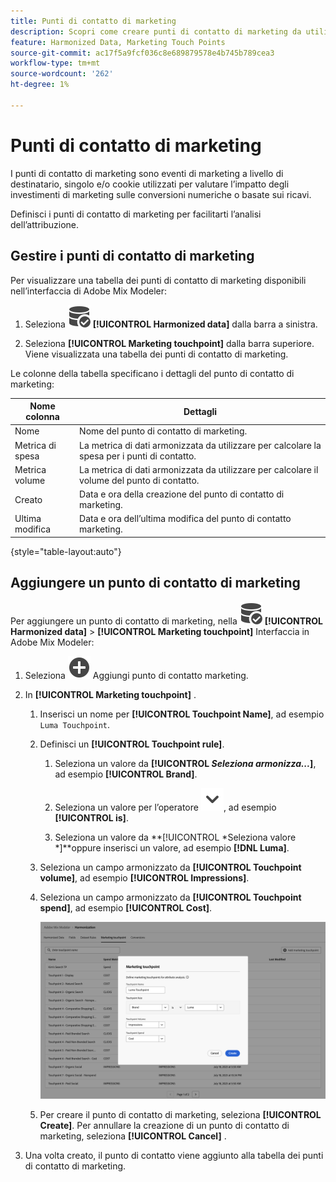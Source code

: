 ```yaml
---
title: Punti di contatto di marketing
description: Scopri come creare punti di contatto di marketing da utilizzare come parte dell’armonizzazione dei dati in Adobe Mix Modeler.
feature: Harmonized Data, Marketing Touch Points
source-git-commit: ac17f5a9fcf036c8e689879578e4b745b789cea3
workflow-type: tm+mt
source-wordcount: '262'
ht-degree: 1%

---
```



# Punti di contatto di marketing

I punti di contatto di marketing sono eventi di marketing a livello di destinatario, singolo e/o cookie utilizzati per valutare l’impatto degli investimenti di marketing sulle conversioni numeriche o basate sui ricavi.

Definisci i punti di contatto di marketing per facilitarti l’analisi dell’attribuzione.

## Gestire i punti di contatto di marketing

Per visualizzare una tabella dei punti di contatto di marketing disponibili nell’interfaccia di Adobe Mix Modeler:

1. Seleziona ![RicercaDati](../assets/icons/DataCheck.svg) **[!UICONTROL Harmonized data]** dalla barra a sinistra.

1. Seleziona **[!UICONTROL Marketing touchpoint]** dalla barra superiore. Viene visualizzata una tabella dei punti di contatto di marketing.

Le colonne della tabella specificano i dettagli del punto di contatto di marketing:

| Nome colonna | Dettagli |
| --- | ---|
| Nome | Nome del punto di contatto di marketing. |
| Metrica di spesa | La metrica di dati armonizzata da utilizzare per calcolare la spesa per i punti di contatto. |
| Metrica volume | La metrica di dati armonizzata da utilizzare per calcolare il volume del punto di contatto. |
| Creato | Data e ora della creazione del punto di contatto di marketing. |
| Ultima modifica | Data e ora dell’ultima modifica del punto di contatto marketing. |

{style="table-layout:auto"}

## Aggiungere un punto di contatto di marketing

Per aggiungere un punto di contatto di marketing, nella ![RicercaDati](../assets/icons/DataCheck.svg) **[!UICONTROL Harmonized data]** > **[!UICONTROL Marketing touchpoint]** Interfaccia in Adobe Mix Modeler:

1. Seleziona ![Aggiungi](../assets/icons/AddCircle.svg) Aggiungi punto di contatto marketing.

1. In **[!UICONTROL Marketing touchpoint]** .

   1. Inserisci un nome per **[!UICONTROL Touchpoint Name]**, ad esempio `Luma Touchpoint`.

   1. Definisci un **[!UICONTROL Touchpoint rule]**.

      1. Seleziona un valore da **[!UICONTROL *Seleziona armonizza...*]**, ad esempio **[!UICONTROL Brand]**.

      1. Seleziona un valore per l’operatore ![Freccia](../assets/icons/ChevronDown.svg), ad esempio **[!UICONTROL is]**.

      1. Seleziona un valore da **[!UICONTROL *Seleziona valore *]**oppure inserisci un valore, ad esempio **[!DNL Luma]**.

   1. Seleziona un campo armonizzato da **[!UICONTROL Touchpoint volume]**, ad esempio **[!UICONTROL Impressions]**.

   1. Seleziona un campo armonizzato da **[!UICONTROL Touchpoint spend]**, ad esempio **[!UICONTROL Cost]**.

      ![Punto di contatto marketing](../assets/create-touchpoint.png)

   1. Per creare il punto di contatto di marketing, seleziona **[!UICONTROL Create]**. Per annullare la creazione di un punto di contatto di marketing, seleziona **[!UICONTROL Cancel]** .

1. Una volta creato, il punto di contatto viene aggiunto alla tabella dei punti di contatto di marketing.

